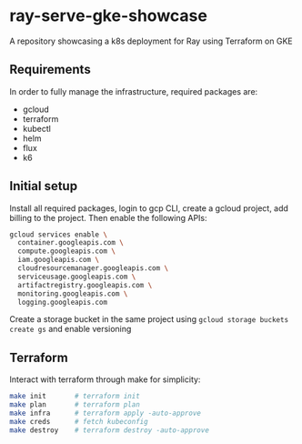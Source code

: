# ray-serve-gke-showcase
A repository showcasing a k8s deployment for Ray using Terraform on GKE

## Requirements
In order to fully manage the infrastructure, required packages are:
- gcloud
- terraform
- kubectl
- helm
- flux
- k6

## Initial setup
Install all required packages, login to gcp CLI, create a gcloud project, add billing to the project. Then enable the following APIs:
```bash
gcloud services enable \
  container.googleapis.com \
  compute.googleapis.com \
  iam.googleapis.com \
  cloudresourcemanager.googleapis.com \
  serviceusage.googleapis.com \
  artifactregistry.googleapis.com \
  monitoring.googleapis.com \
  logging.googleapis.com
```
Create a storage bucket in the same project using `gcloud storage buckets create gs` and enable versioning

## Terraform
Interact with terraform through make for simplicity:

```bash
make init       # terraform init
make plan       # terraform plan
make infra      # terraform apply -auto-approve
make creds      # fetch kubeconfig
make destroy    # terraform destroy -auto-approve
```